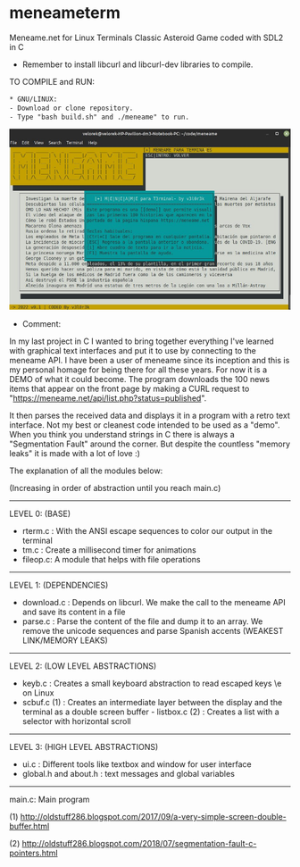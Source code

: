 # meneameterm
Meneame.net for Linux Terminals
Classic Asteroid Game coded with SDL2 in C
* Remember to install libcurl and libcurl-dev libraries to compile.

TO COMPILE and RUN:  

    * GNU/LINUX:
    - Download or clone repository.
    - Type "bash build.sh" and ./meneame" to run.
    
![Alt text](men0.jpg?raw=true "Demo")

* Comment:

In my last project in C I wanted to bring together everything I've learned with graphical text interfaces and put it to use by connecting to the meneame API. I have been a user of meneame since its inception and this is my personal homage for being there for all these years.
For now it is a DEMO of what it could become. The program downloads the 100 news items that appear on the front page by making a CURL request to "https://meneame.net/api/list.php?status=published".

It then parses the received data and displays it in a program with a retro text interface.
Not my best or cleanest code intended to be used as a "demo". When you think you understand strings in C there is always a "Segmentation Fault" around the corner. But despite the countless "memory leaks" it is made with a lot of love :)

The explanation of all the modules below:

(Increasing in order of abstraction until you reach main.c)
________________

LEVEL 0: (BASE)
- rterm.c : With the ANSI escape sequences to color our output in the terminal
- tm.c : Create a millisecond timer for animations
- fileop.c: A module that helps with file operations
_______________

LEVEL 1: (DEPENDENCIES)
- download.c : Depends on libcurl. We make the call to the meneame API and save its content in a file
- parse.c : Parse the content of the file and dump it to an array. We remove the unicode sequences and parse Spanish accents (WEAKEST LINK/MEMORY LEAKS)
_______________

LEVEL 2: (LOW LEVEL ABSTRACTIONS)
- keyb.c : Creates a small keyboard abstraction to read escaped keys \e on Linux
- scbuf.c (1) : Creates an intermediate layer between the display and the terminal as a double screen buffer - listbox.c (2) : Creates a list with a selector with horizontal scroll
_______________

LEVEL 3: (HIGH LEVEL ABSTRACTIONS)
- ui.c : Different tools like textbox and window for user interface
- global.h and about.h : text messages and global variables
_______________

main.c: Main program

(1) http://oldstuff286.blogspot.com/2017/09/a-very-simple-screen-double-buffer.html

(2) http://oldstuff286.blogspot.com/2018/07/segmentation-fault-c-pointers.html
